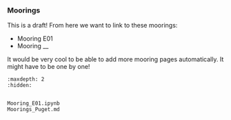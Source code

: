 ### Moorings

This is a draft! From here we want to link to these moorings:

* Mooring E01
* Mooring __

It would be very cool to be able to add more mooring pages automatically. It might have to be one by one!

```{toctree}
:maxdepth: 2
:hidden:


Mooring_E01.ipynb
Moorings_Puget.md
```